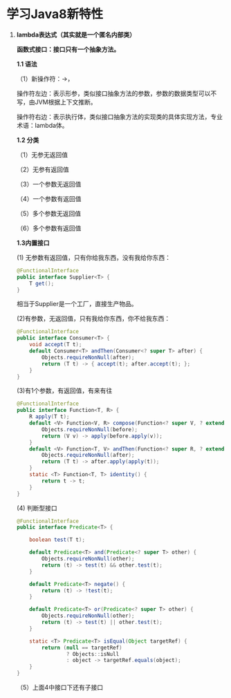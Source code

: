 # 学习Java8新特性

1. **lambda表达式（其实就是一个匿名内部类）**

   **函数式接口：接口只有一个抽象方法。**

   **1.1 语法**

   （1）新操作符：->，

   ​	操作符左边：表示形参，类似接口抽象方法的参数，参数的数据类型可以不写，由JVM根据上下文推断。

   ​	操作符右边：表示执行体，类似接口抽象方法的实现类的具体实现方法，专业术语：lambda体。

   **1.2 分类**

   （1）无参无返回值

   （2）无参有返回值

   （3）一个参数无返回值

   （4）一个参数有返回值

   （5）多个参数无返回值

   （6）多个参数有返回值     

    **1.3内置接口**

   (1) 无参数有返回值，只有你给我东西，没有我给你东西：

   ```java
   @FunctionalInterface
   public interface Supplier<T> {
       T get();
   }
   ```

   相当于Supplier是一个工厂，直接生产物品。

   (2)有参数，无返回值，只有我给你东西，你不给我东西：

   ```java
   @FunctionalInterface
   public interface Consumer<T> {
       void accept(T t);
       default Consumer<T> andThen(Consumer<? super T> after) {
           Objects.requireNonNull(after);
           return (T t) -> { accept(t); after.accept(t); };
       }
   }
   ```

   (3)有1个参数，有返回值，有来有往

   ```java
   @FunctionalInterface
   public interface Function<T, R> {
       R apply(T t);
       default <V> Function<V, R> compose(Function<? super V, ? extends T> before) {
           Objects.requireNonNull(before);
           return (V v) -> apply(before.apply(v));
       }
       default <V> Function<T, V> andThen(Function<? super R, ? extends V> after) {
           Objects.requireNonNull(after);
           return (T t) -> after.apply(apply(t));
       }
       static <T> Function<T, T> identity() {
           return t -> t;
       }
   }
   ```

   

   (4) 判断型接口

   ```java
   @FunctionalInterface
   public interface Predicate<T> {
   
       boolean test(T t);
   
       default Predicate<T> and(Predicate<? super T> other) {
           Objects.requireNonNull(other);
           return (t) -> test(t) && other.test(t);
       }
   
       default Predicate<T> negate() {
           return (t) -> !test(t);
       }
   
       default Predicate<T> or(Predicate<? super T> other) {
           Objects.requireNonNull(other);
           return (t) -> test(t) || other.test(t);
       }
   
       static <T> Predicate<T> isEqual(Object targetRef) {
           return (null == targetRef)
                   ? Objects::isNull
                   : object -> targetRef.equals(object);
       }
   }
   ```

   （5）上面4中接口下还有子接口

   

   





